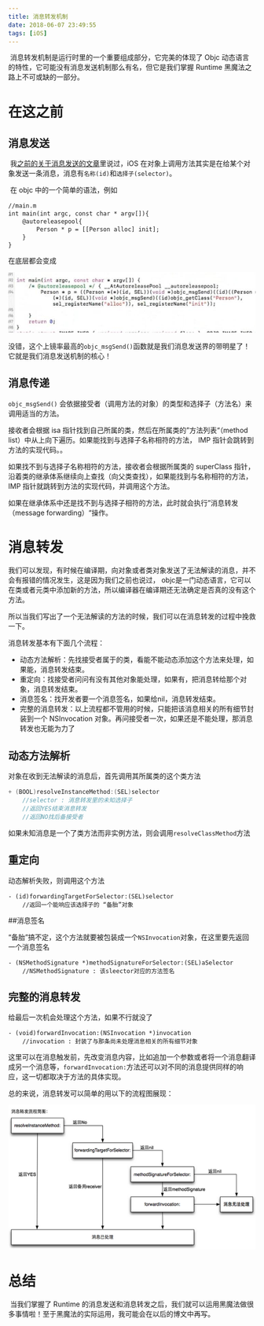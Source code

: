 ```yaml
---
title: 消息转发机制
date: 2018-06-07 23:49:55
tags: [iOS]
---
```


​	消息转发机制是运行时里的一个重要组成部分，它完美的体现了 Objc 动态语言的特性，它可能没有消息发送机制那么有名，但它是我们掌握 Runtime 黑魔法之路上不可或缺的一部分。

<!-- more -->

# 在这之前

## 消息发送	

​	我[之前的关于消息发送的文章](http://luoyangcan.github.io/2017/09/02/AboutRuntime/)里说过，iOS 在对象上调用方法其实是在给某个对象发送一条消息，消息有`名称(id)`和`选择子(selector)`。

​	在 objc 中的一个简单的语法，例如

```objc
//main.m
int main(int argc, const char * argv[]){
    @autoreleasepool{
        Person * p = [[Person alloc] init];
    }
}
```

在底层都会变成

![底层](/img/objc_msgsend.jpg)

没错，这个上镜率最高的`objc_msgSend()`函数就是我们消息发送界的带明星了！它就是我们消息发送机制的核心！

## 消息传递

`objc_msgSend()` 会依据接受者（调用方法的对象）的类型和选择子（方法名）来调用适当的方法。

接收者会根据 isa 指针找到自己所属的类，然后在所属类的”方法列表“（method list）中从上向下遍历。如果能找到与选择子名称相符的方法， IMP 指针会跳转到方法的实现代码。。

如果找不到与选择子名称相符的方法，接收者会根据所属类的 superClass 指针，沿着类的继承体系继续向上查找（向父类查找），如果能找到与名称相符的方法，  IMP 指针就跳转到方法的实现代码，并调用这个方法。

如果在继承体系中还是找不到与选择子相符的方法，此时就会执行”消息转发（message forwarding）“操作。

 

# 消息转发

​	我们可以发现，有时候在编译期，向对象或者类对象发送了无法解读的消息，并不会有报错的情况发生，这是因为我们之前也说过， objc是一门动态语言，它可以在类或者元类中添加新的方法，所以编译器在编译期还无法确定是否真的没有这个方法。

​	所以当我们写出了一个无法解读的方法的时候，我们可以在消息转发的过程中挽救一下。



消息转发基本有下面几个流程：

* 动态方法解析：先找接受者属于的类，看能不能动态添加这个方法来处理，如果能，消息转发结束。
* 重定向：找接受者问问有没有其他对象能处理，如果有，把消息转给那个对象，消息转发结束。
* 消息签名：找开发者要一个消息签名，如果给nil，消息转发结束。
* 完整的消息转发：以上流程都不管用的时候，只能把该消息相关的所有细节封装到一个 NSInvocation 对象。再问接受者一次，如果还是不能处理，那消息转发也无能为力了



## 动态方法解析

对象在收到无法解读的消息后，首先调用其所属类的这个类方法

```objective-c
+ (BOOL)resolveInstanceMethod:(SEL)selector
    //selector : 消息转发里的未知选择子
    //返回YES结束消息转发
    //返回NO找后备接受者
```

如果未知消息是一个了类方法而非实例方法，则会调用`resolveClassMethod`方法

## 重定向

动态解析失败，则调用这个方法

```objc
- (id)forwardingTargetForSelector:(SEL)selector
    //返回一个能响应该选择子的 “备胎”对象
```



##消息签名

“备胎”搞不定，这个方法就要被包装成一个`NSInvocation`对象，在这里要先返回一个消息签名

```objc
- (NSMethodSignature *)methodSignatureForSelector:(SEL)aSelector
    //NSMethodSignature : 该sleector对应的方法签名
```

## 完整的消息转发

给最后一次机会处理这个方法，如果不行就没了

```objc
- (void)forwardInvocation:(NSInvocation *)invocation
    //invocation : 封装了与那条尚未处理消息相关的所有细节对象
```

这里可以在消息触发前，先改变消息内容，比如追加一个参数或者将一个消息翻译成另一个消息等，`forwardInvocation:`方法还可以对不同的消息提供同样的响应，这一切都取决于方法的具体实现。



总的来说，消息转发可以简单的用以下的流程图展现：

![消息转发](/img/消息转发.png)



# 总结

​	当我们掌握了 Runtime 的消息发送和消息转发之后，我们就可以运用黑魔法做很多事情啦！至于黑魔法的实际运用，我可能会在以后的博文中再写。